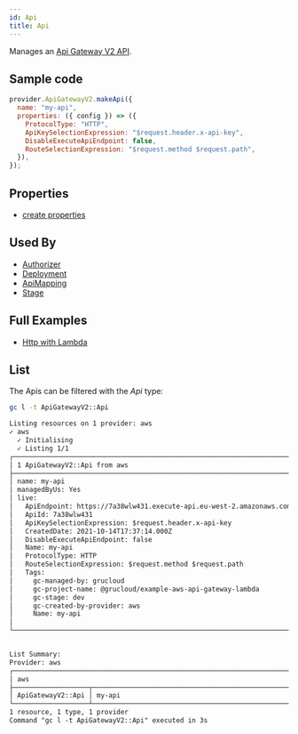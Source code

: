 ```yaml
---
id: Api
title: Api
---
```


Manages an [Api Gateway V2 API](https://console.aws.amazon.com/apigateway/main/apis).

## Sample code

```js
provider.ApiGatewayV2.makeApi({
  name: "my-api",
  properties: ({ config }) => ({
    ProtocolType: "HTTP",
    ApiKeySelectionExpression: "$request.header.x-api-key",
    DisableExecuteApiEndpoint: false,
    RouteSelectionExpression: "$request.method $request.path",
  }),
});
```

## Properties

- [create properties](https://docs.aws.amazon.com/AWSJavaScriptSDK/latest/AWS/ApiGatewayV2.html#createApi-property)

## Used By

- [Authorizer](./Authorizer.md)
- [Deployment](./Deployment.md)
- [ApiMapping](./ApiMapping.md)
- [Stage](./Stage.md)

## Full Examples

- [Http with Lambda](https://github.com/grucloud/grucloud/tree/main/examples/aws/api-gateway-v2/http-lambda)

## List

The Apis can be filtered with the _Api_ type:

```sh
gc l -t ApiGatewayV2::Api
```

```txt
Listing resources on 1 provider: aws
✓ aws
  ✓ Initialising
  ✓ Listing 1/1
┌───────────────────────────────────────────────────────────────────────────┐
│ 1 ApiGatewayV2::Api from aws                                              │
├───────────────────────────────────────────────────────────────────────────┤
│ name: my-api                                                              │
│ managedByUs: Yes                                                          │
│ live:                                                                     │
│   ApiEndpoint: https://7a38wlw431.execute-api.eu-west-2.amazonaws.com     │
│   ApiId: 7a38wlw431                                                       │
│   ApiKeySelectionExpression: $request.header.x-api-key                    │
│   CreatedDate: 2021-10-14T17:37:14.000Z                                   │
│   DisableExecuteApiEndpoint: false                                        │
│   Name: my-api                                                            │
│   ProtocolType: HTTP                                                      │
│   RouteSelectionExpression: $request.method $request.path                 │
│   Tags:                                                                   │
│     gc-managed-by: grucloud                                               │
│     gc-project-name: @grucloud/example-aws-api-gateway-lambda             │
│     gc-stage: dev                                                         │
│     gc-created-by-provider: aws                                           │
│     Name: my-api                                                          │
│                                                                           │
└───────────────────────────────────────────────────────────────────────────┘


List Summary:
Provider: aws
┌──────────────────────────────────────────────────────────────────────────┐
│ aws                                                                      │
├───────────────────┬──────────────────────────────────────────────────────┤
│ ApiGatewayV2::Api │ my-api                                               │
└───────────────────┴──────────────────────────────────────────────────────┘
1 resource, 1 type, 1 provider
Command "gc l -t ApiGatewayV2::Api" executed in 3s
```

